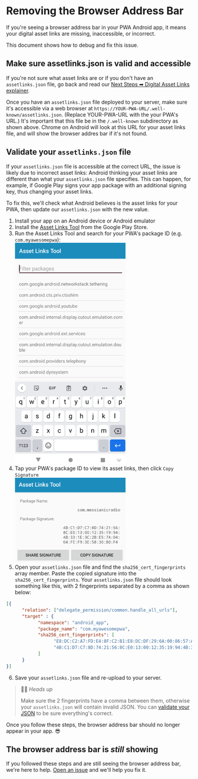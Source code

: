 # Removing the Browser Address Bar

If you're seeing a browser address bar in your PWA Android app, it means your digital asset links are missing, inaccessible, or incorrect.

This document shows how to debug and fix this issue.

## Make sure assetlinks.json is valid and accessible

If you're not sure what asset links are or if you don't have an `assetlinks.json` file, go back and read our [Next Steps ➡ Digital Asset Links explainer](/Next-steps.md#1-deploy-assetlinksjson).

Once you have an `assetlinks.json` file deployed to your server, make sure it's accessible via a web browser at `https://YOUR-PWA-URL/.well-known/assetlinks.json`. (Replace YOUR-PWA-URL with the your PWA's URL.) It's important that this file be in the `/.well-known` subdirectory as shown above. Chrome on Android will look at this URL for your asset links file, and will show the browser addres bar if it's not found.

## Validate your `assetlinks.json` file

If your `assetlinks.json` file is accessible at the correct URL, the issue is likely due to incorrect asset links: Android thinking your asset links are different than what your `assetlinks.json` file specifies. This can happen, for example, if Google Play signs your app package with an additional signing key, thus changing your asset links.

To fix this, we'll check what Android believes is the asset links for your PWA, then update our `assetlinks.json` with the new value.

1. Install your app on an Android device or Android emulator
2. Install the [Asset Links Tool](https://play.google.com/store/apps/details?id=dev.conn.assetlinkstool) from the Google Play Store.
3. Run the Asset Links Tool and search for your PWA's package ID (e.g. `com.myawesomepwa`): <br /> <img src="/static/asset-links-package-id.png" width="300px" />
4. Tap your PWA's package ID to view its asset links, then click `Copy Signature` <br /> <img src="/static/asset-links-details.png" width="300px" />
5. Open your `assetlinks.json` file and find the `sha256_cert_fingerprints` array member. Paste the copied signature into the `sha256_cert_fingerprints`. Your `assetlinks.json` file should look something like this, with 2 fingerprints separated by a comma as shown below:
```json
[{
      "relation": ["delegate_permission/common.handle_all_urls"],
      "target" : { 
            "namespace": "android_app", 
            "package_name": "com.myawesomepwa",
            "sha256_cert_fingerprints": [
                  "E8:DC:C2:A7:FD:E4:8F:C2:B1:E8:DC:DF:29:6A:00:86:57:A0:F7:EF:49:62:C1:45:32:34:6F:06:CF:32:45:BD",
                  "4B:C1:D7:C7:8D:74:21:56:8C:E0:13:00:12:35:19:94:4B:33:1E:3C:2B:E5:7A:04:04:FE:F9:3E:58:30:B0:F4"
            ] 
      }
}]
```

6. Save your `assetlinks.json` file and re-upload to your server. 

> 💁‍♀️ *Heads up*
> 
> Make sure the 2 fingerprints have a comma between them, otherwise your `assetlinks.json` will contain invalid JSON. You can [validate your JSON](https://jsonformatter.curiousconcept.com/) to be sure everything's correct.

Once you follow these steps, the browser address bar should no longer appear in your app. 😎

## The browser address bar is _still_ showing

If you followed these steps and are still seeing the browser address bar, we're here to help. [Open an issue](https://github.com/pwa-builder/PWABuilder/issues) and we'll help you fix it.